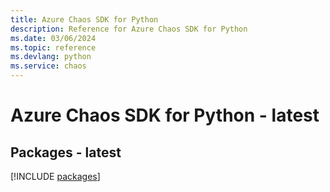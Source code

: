 ```yaml
---
title: Azure Chaos SDK for Python
description: Reference for Azure Chaos SDK for Python
ms.date: 03/06/2024
ms.topic: reference
ms.devlang: python
ms.service: chaos
---
```

# Azure Chaos SDK for Python - latest
## Packages - latest
[!INCLUDE [packages](chaos-index.md)]